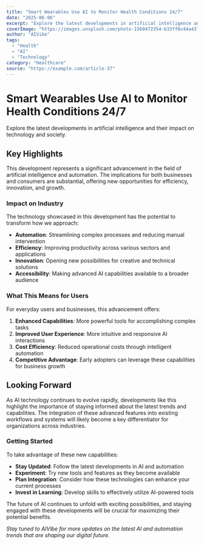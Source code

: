 ```yaml
---
title: "Smart Wearables Use AI to Monitor Health Conditions 24/7"
date: "2025-06-06"
excerpt: "Explore the latest developments in artificial intelligence and their impact on technology and society."
coverImage: "https://images.unsplash.com/photo-1560472354-b33ff0c44a43?w=800&h=400&fit=crop&auto=format"
author: "AIVibe"
tags:
  - "Health"
  - "AI"
  - "Technology"
category: "Healthcare"
source: "https://example.com/article-37"
---
```


# Smart Wearables Use AI to Monitor Health Conditions 24/7


Explore the latest developments in artificial intelligence and their impact on technology and society.

## Key Highlights

This development represents a significant advancement in the field of artificial intelligence and automation. The implications for both businesses and consumers are substantial, offering new opportunities for efficiency, innovation, and growth.

### Impact on Industry

The technology showcased in this development has the potential to transform how we approach:

- **Automation**: Streamlining complex processes and reducing manual intervention
- **Efficiency**: Improving productivity across various sectors and applications  
- **Innovation**: Opening new possibilities for creative and technical solutions
- **Accessibility**: Making advanced AI capabilities available to a broader audience

### What This Means for Users

For everyday users and businesses, this advancement offers:

1. **Enhanced Capabilities**: More powerful tools for accomplishing complex tasks
2. **Improved User Experience**: More intuitive and responsive AI interactions
3. **Cost Efficiency**: Reduced operational costs through intelligent automation
4. **Competitive Advantage**: Early adopters can leverage these capabilities for business growth

## Looking Forward

As AI technology continues to evolve rapidly, developments like this highlight the importance of staying informed about the latest trends and capabilities. The integration of these advanced features into existing workflows and systems will likely become a key differentiator for organizations across industries.

### Getting Started

To take advantage of these new capabilities:

- **Stay Updated**: Follow the latest developments in AI and automation
- **Experiment**: Try new tools and features as they become available
- **Plan Integration**: Consider how these technologies can enhance your current processes
- **Invest in Learning**: Develop skills to effectively utilize AI-powered tools

The future of AI continues to unfold with exciting possibilities, and staying engaged with these developments will be crucial for maximizing their potential benefits.

*Stay tuned to AIVibe for more updates on the latest AI and automation trends that are shaping our digital future.*

